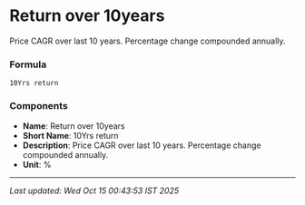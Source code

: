 # Return over 10years
Price CAGR over last 10 years. Percentage change compounded annually.

### Formula
```text
10Yrs return
```


### Components
- **Name**: Return over 10years
- **Short Name**: 10Yrs return
- **Description**: Price CAGR over last 10 years. Percentage change compounded annually.
- **Unit**: %

---
*Last updated: Wed Oct 15 00:43:53 IST 2025*
